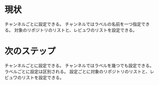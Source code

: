 # 現状

チャンネルごとに設定できる。
チャンネルではラベルの名前を一つ指定できる。
対象のリポジトリのリストと、レビュワのリストを設定できる。

# 次のステップ

チャンネルごとに設定できる。
チャンネルではラベルを幾つでも設定できる。ラベルごとに設定は区別される。
設定ごとに対象のリポジトリのリストと、レビュワのリストを設定できる。
